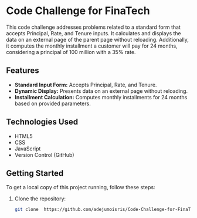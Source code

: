 # Code Challenge for FinaTech

This code challenge addresses problems related to a standard form that accepts Principal, Rate, and Tenure inputs. 
It calculates and displays the data on an external page of the parent page without reloading. Additionally, 
it computes the monthly installment a customer will pay for 24 months, considering a principal of 100 million with a 35% rate.

## Features

- **Standard Input Form:** Accepts Principal, Rate, and Tenure.
- **Dynamic Display:** Presents data on an external page without reloading.
- **Installment Calculation:** Computes monthly installments for 24 months based on provided parameters.

## Technologies Used

- HTML5
- CSS
- JavaScript
- Version Control (GitHub)

## Getting Started

To get a local copy of this project running, follow these steps:

1. Clone the repository:
   ```bash
   git clone  https://github.com/adejumoisris/Code-Challenge-for-FinaTech.git


